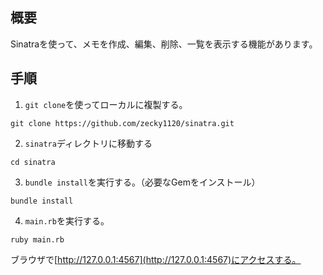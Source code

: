 ## 概要
Sinatraを使って、メモを作成、編集、削除、一覧を表示する機能があります。

## 手順
1. `git clone`を使ってローカルに複製する。
```
git clone https://github.com/zecky1120/sinatra.git
```
2. `sinatra`ディレクトリに移動する
```
cd sinatra
```
3. `bundle install`を実行する。（必要なGemをインストール）
```
bundle install
```
4. `main.rb`を実行する。
```
ruby main.rb
```
ブラウザで[http://127.0.0.1:4567](http://127.0.0.1:4567)にアクセスする。
